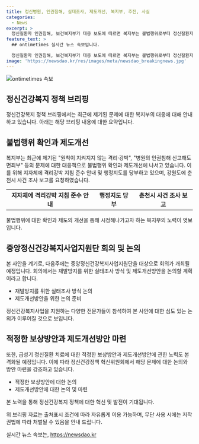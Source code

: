 ```yaml
---
title: 정신병원, 인권침해, 실태조사, 제도개선, 복지부, 추진, 사실
categories:
  - News
excerpt: >
  정신질환자 인권침해, 보건복지부가 대응 보도에 따르면 복지부는 불법행위로부터 정신질환자를 보호하기 위해 격리·강박 관련 지침 준수를 당부하고, 중앙정신건강복지사업지원단을 통해 재발방지를 위한 논의를 진행할 예정이라고 합니다. 또한, 적정한 보상 및 제도개선을 위한 정신건강정책 혁신위원회를 통해 방안을 모색할 예정이라고 밝혔습니다. 자세한 사항은 보건복지부 정신건강정책과(044-202-3866)로 문의하면 됩니다. [출처: 정책브리핑 www.korea.kr]
feature_text: >
  ## ontimetimes 실시간 뉴스 속보입니다.

  정신질환자 인권침해, 보건복지부가 대응 보도에 따르면 복지부는 불법행위로부터 정신질환자를 보호하기 위해 격리·강박 관련 지침 준수를 당부하고, 중앙정신건강복지사업지원단을 통해 재발방지를 위한 논의를 진행할 예정이라고 합니다. 또한, 적정한 보상 및 제도개선을 위한 정신건강정책 혁신위원회를 통해 방안을 모색할 예정이라고 밝혔습니다. 자세한 사항은 보건복지부 정신건강정책과(044-202-3866)로 문의하면 됩니다. [출처: 정책브리핑 www.korea.kr]
image: 'https://newsdao.kr/res/images/meta/newsdao_breakingnews.jpg'
---
```


<p><img src="https://newsdao.kr/res/images/meta/newsdao_breakingnews.jpg" alt="ontimetimes 속보" /></p>

<h2 data-ke-size="size26">정신건강복지 정책 브리핑</h2>

<p data-ke-size="size16">정신건강복지 정책 브리핑에서는 최근에 제기된 문제에 대한 복지부의 대응에 대해 안내하고 있습니다. 아래는 해당 브리핑 내용에 대한 요약입니다.</p>

<h2>불법행위 확인과 제도개선</h2>

<p data-ke-size="size16">복지부는 최근에 제기된 "원칙이 지켜지지 않는 격리·강박", "병원의 인권침해 신고해도 면죄부" 등의 문제에 대한 대응책으로 불법행위 확인과 제도개선에 나서고 있습니다. 이를 위해 지자체에 격리강박 지침 준수 안내 및 행정지도를 당부하고 있으며, 강원도에 춘천시 사건 조사 보고를 요청하였습니다.</p>

<table>
    <tr>
        <td style="text-align: center; height: 17px;"><b>지자체에 격리강박 지침 준수 안내</b></td>
        <td style="text-align: center; height: 17px;"><b>행정지도 당부</b></td>
        <td style="text-align: center; height: 17px;"><b>춘천시 사건 조사 보고</b></td>
    </tr>
</table>

<p data-ke-size="size16">불법행위에 대한 확인과 제도의 개선을 통해 시정해나가고자 하는 복지부의 노력이 엿보입니다.</p>

<h2>중앙정신건강복지사업지원단 회의 및 논의</h2>

<p data-ke-size="size16">본 사안을 계기로, 다음주에는 중앙정신건강복지사업지원단을 대상으로 회의가 개최될 예정입니다. 회의에서는 재발방지를 위한 실태조사 방식 및 제도개선방안을 논의할 계획이라고 합니다.</p>

<ul>
    <li>재발방지를 위한 실태조사 방식 논의</li>
    <li>제도개선방안을 위한 논의 준비</li>
</ul>

<p data-ke-size="size16">정신건강복지사업을 지원하는 다양한 전문가들이 참석하여 본 사안에 대한 심도 있는 논의가 이루어질 것으로 보입니다.</p>

<h2>적정한 보상방안과 제도개선방안 마련</h2>

<p data-ke-size="size16">또한, 급성기 정신질환 치료에 대한 적정한 보상방안과 제도개선방안에 관한 노력도 본격화될 예정입니다. 이에 따라 정신건강정책 혁신위원회에서 해당 문제에 대한 논의와 방안 마련을 강조하고 있습니다.</p>

<ul>
    <li>적정한 보상방안에 대한 논의</li>
    <li>제도개선방안에 대한 논의 및 마련</li>
</ul>

<p data-ke-size="size16">본 노력을 통해 정신건강복지 정책에 대한 혁신 및 발전이 기대됩니다.</p>

<p data-ke-size="size16">위 브리핑 자료는 출처표시 조건에 따라 자유롭게 이용 가능하며, 무단 사용 시에는 저작권법에 따라 처벌될 수 있음을 안내 드립니다.</p>
실시간 뉴스 속보는, <a href="https://newsdao.kr" rel="dofollow">https://newsdao.kr</a>


